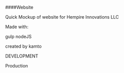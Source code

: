 ####Website

Quick Mockup of website for Hempire Innovations LLC


Made with:

gulp
nodeJS

created by kamto


DEVELOPMENT


Production